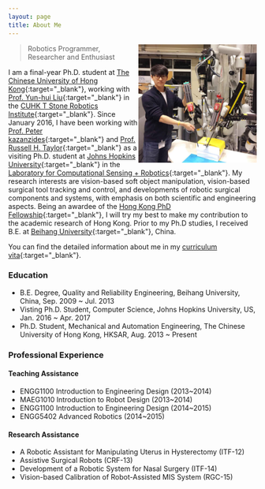 ```yaml
---
layout: page
title: About Me
---
```


<p class="full-width no-margin"><img src="/public/image/profile.jpg" alt="zrwang" style="width:15rem;height:15rem;" align="right"/></p>

<blockquote class="full-width"><p>Robotics Programmer, Researcher and Enthusiast</p></blockquote>

I am a final-year Ph.D. student at [The Chinese University of Hong Kong](http://www.cuhk.edu.hk){:target="_blank"}, working with [Prof. Yun-hui Liu](http://www.mae.cuhk.edu.hk/people/list.php?name=yhliu){:target="_blank"} in the [CUHK T Stone Robotics Institute](http://www.cuhk.edu.hk/ri){:target="_blank"}. Since January 2016, I have been working with [Prof. Peter kazanzides](http://smarts.lcsr.jhu.edu/people/peter-kazanzides/){:target="_blank"} and [Prof. Russell H. Taylor](https://www.cs.jhu.edu/~rht/){:target="_blank"} as a visiting Ph.D. student at [Johns Hopkins University](http://www.jhu.edu){:target="_blank"} in the [Laboratory for Computational Sensing + Robotics](http://lcsr.jhu.edu/){:target="_blank"}. My research interests are vision-based soft object manipulation, vision-based surgical tool tracking and control, and developments of robotic surgical components and systems, with emphasis on both scientific and engineering aspects. Being an awardee of the [Hong Kong PhD Fellowship](https://cerg1.ugc.edu.hk/hkpfs/index.html){:target="_blank"}, I will try my best to make my contribution to the academic research of Hong Kong. Prior to my Ph.D studies, I received B.E. at [Beihang University](http://www.buaa.edu.cn/){:target="_blank"}, China.

You can find the detailed information about me in my [curriculum vita](../zrwang.resume/cv.pdf){:target="_blank"}.

### Education
* B.E. Degree, Quality and Reliability Engineering, Beihang University, China, Sep. 2009 ~ Jul. 2013
* Visting Ph.D. Student, Computer Science, Johns Hopkins University, US, Jan. 2016 ~ Apr. 2017
* Ph.D. Student, Mechanical and Automation Engineering, The Chinese University of Hong Kong, HKSAR, Aug. 2013 ~ Present

### Professional Experience

#### Teaching Assistance
* ENGG1100 Introduction to Engineering Design (2013~2014)
* MAEG1010 Introduction to Robot Design (2013~2014)
* ENGG1100 Introduction to Engineering Design (2014~2015)
* ENGG5402 Advanced Robotics (2014~2015)

#### Research Assistance
* A Robotic Assistant for Manipulating Uterus in Hysterectomy (ITF-12)
* Assistive Surgical Robots (CRF-13)
* Development of a Robotic System for Nasal Surgery (ITF-14)
* Vision-based Calibration of Robot-Assisted MIS System (RGC-15)
